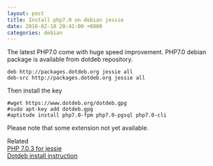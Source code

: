 ```yaml
---
layout: post
title: Install php7.0 on debian jessie
date: 2016-02-18 20:41:00 +0800
categories: debian
---
```

The latest PHP7.0 come with huge speed improvement.
PHP7.0 debian package is available from dotdeb repository.

    deb http://packages.dotdeb.org jessie all
    deb-src http://packages.dotdeb.org jessie all

Then install the key

    #wget https://www.dotdeb.org/dotdeb.gpg
    #sudo apt-key add dotdeb.gpg
    #aptitude install php7.0-fpm php7.0-pgsql php7.0-cli

Please note that some extension not yet available.


Related  
[PHP 7.0.3 for jessie](https://www.dotdeb.org/2016/02/06/php-7-0-3-for-jessie)  
[Dotdeb install instruction](https://www.dotdeb.org/instructions)
